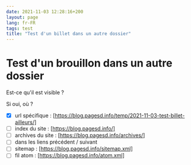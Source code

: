 ```yaml
---
date: 2021-11-03 12:28:16+200
layout: page
lang: fr-FR
tags: test
title: "Test d'un billet dans un autre dossier"
---
```


# Test d'un brouillon dans un autre dossier

Est-ce qu'il est visible ?

Si oui, où ?

* [x]  url spécifique : [https://blog.pagesd.info/temp/2021-11-03-test-billet-ailleurs/]
* [ ]  index du site : [https://blog.pagesd.info/]
* [ ]  archives du site : [https://blog.pagesd.info/archives/]
* [ ]  dans les liens précédent / suivant
* [ ]  sitemap : [https://blog.pagesd.info/sitemap.xml]
* [ ]  fil atom : [https://blog.pagesd.info/atom.xml]
